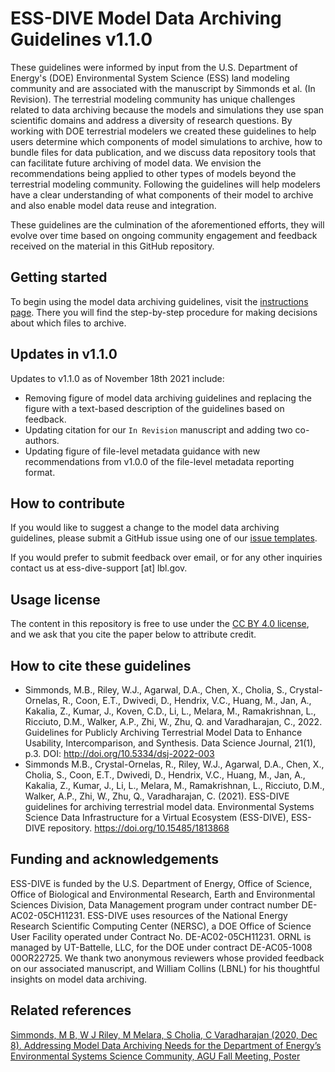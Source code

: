 # ESS-DIVE Model Data Archiving Guidelines v1.1.0  

These guidelines were informed by input from the U.S. Department of Energy's (DOE) Environmental System Science (ESS) land modeling community and are associated with the manuscript by Simmonds et al. (In Revision). The terrestrial modeling community has unique challenges related to data archiving because the models and simulations they use span scientific domains and address a diversity of research questions. By working with DOE terrestrial modelers we created these guidelines to help users determine which components of model simulations to archive, how to bundle files for data publication, and we discuss data repository tools that can facilitate future archiving of model data. We envision the recommendations being applied to other types of models beyond the terrestrial modeling community. Following the guidelines will help modelers have a clear understanding of what components of their model to archive and also enable model data reuse and integration.

These guidelines are the culmination of the aforementioned efforts, they will evolve over time based on ongoing community engagement and feedback received on the material in this GitHub repository.  

## Getting started  
To begin using the model data archiving guidelines, visit the [instructions page](instructions.md). There you will find the step-by-step procedure for making decisions about which files to archive.

## Updates in v1.1.0
Updates to v1.1.0 as of November 18th 2021 include:

- Removing figure of model data archiving guidelines and replacing the figure with a text-based description of the guidelines based on feedback.
- Updating citation for our `In Revision` manuscript and adding two co-authors.  
- Updating figure of file-level metadata guidance with new recommendations from v1.0.0 of the file-level metadata reporting format.  

## How to contribute  

If you would like to suggest a change to the model data archiving guidelines, please submit a GitHub issue using one of our [issue templates](https://github.com/ess-dive-community/essdive-community-space-guide/issues/new/choose).  

If you would prefer to submit feedback over email, or for any other inquiries contact us at ess-dive-support [at] lbl.gov.

## Usage license
The content in this repository is free to use under the [CC BY 4.0 license](https://creativecommons.org/licenses/by/4.0/), and we ask that you cite the paper below to attribute credit.

## How to cite these guidelines  

* Simmonds, M.B., Riley, W.J., Agarwal, D.A., Chen, X., Cholia, S., Crystal-Ornelas, R., Coon, E.T., Dwivedi, D., Hendrix, V.C., Huang, M., Jan, A., Kakalia, Z., Kumar, J., Koven, C.D., Li, L., Melara, M., Ramakrishnan, L., Ricciuto, D.M., Walker, A.P., Zhi, W., Zhu, Q. and Varadharajan, C., 2022. Guidelines for Publicly Archiving Terrestrial Model Data to Enhance Usability, Intercomparison, and Synthesis. Data Science Journal, 21(1), p.3. DOI: http://doi.org/10.5334/dsj-2022-003
* Simmonds M.B., Crystal-Ornelas, R., Riley, W.J., Agarwal, D.A., Chen, X., Cholia, S., Coon, E.T., Dwivedi, D., Hendrix, V.C., Huang, M., Jan, A., Kakalia, Z., Kumar, J., Li, L., Melara, M., Ramakrishnan, L., Ricciuto, D.M., Walker, A.P., Zhi, W., Zhu, Q., Varadharajan, C. (2021). ESS-DIVE guidelines for archiving terrestrial model data. Environmental Systems Science Data Infrastructure for a Virtual Ecosystem (ESS-DIVE), ESS-DIVE repository. https://doi.org/10.15485/1813868

## Funding and acknowledgements  
ESS-DIVE is funded by the U.S. Department of Energy, Office of Science, Office of Biological and Environmental Research, Earth and Environmental Sciences Division, Data Management program under contract number DE-AC02-05CH11231. ESS-DIVE uses resources of the National Energy Research Scientific Computing Center (NERSC), a DOE Office of Science User Facility operated under Contract No. DE-AC02-05CH11231. ORNL is managed by UT-Battelle, LLC, for the DOE under contract DE-AC05-1008 00OR22725. We thank two anonymous reviewers whose provided feedback on our associated manuscript, and William Collins (LBNL) for his thoughtful insights on model data archiving.

## Related references  
[Simmonds, M B, W J Riley, M Melara, S Cholia, C Varadharajan (2020, Dec 8). Addressing Model Data Archiving Needs for the Department of Energy’s Environmental Systems Science Community, AGU Fall Meeting, Poster](https://agu2020fallmeeting-agu.ipostersessions.com/default.aspx?s=E0-3E-14-4B-92-EE-A6-0F-11-0C-CC-D8-A5-DE-D4-A8&guestview=true)  
